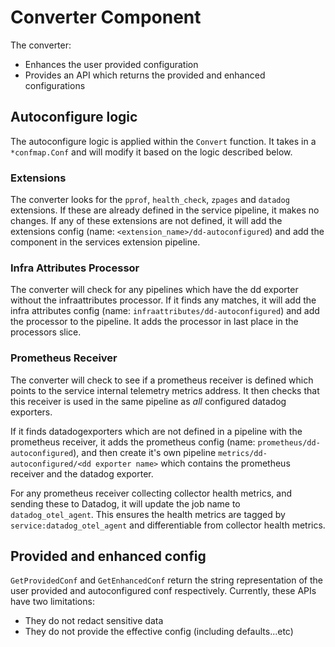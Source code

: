 # Converter Component

The converter:
- Enhances the user provided configuration
- Provides an API which returns the provided and enhanced configurations

## Autoconfigure logic

The autoconfigure logic is applied within the `Convert` function. It takes in a `*confmap.Conf` and will modify it based on the logic described below.

### Extensions

The converter looks for the `pprof`, `health_check`, `zpages` and `datadog` extensions. If these are already defined in the service pipeline, it makes no changes. If any of these extensions are not defined, it will add the extensions config (name: `<extension_name>/dd-autoconfigured`) and add the component in the services extension pipeline.  

### Infra Attributes Processor

The converter will check for any pipelines which have the dd exporter without the infraattributes processor. If it finds any matches, it will add the infra attributes config (name: `infraattributes/dd-autoconfigured`) and add the processor to the pipeline. It adds the processor in last place in the processors slice.

### Prometheus Receiver

The converter will check to see if a prometheus receiver is defined which points to the service internal telemetry metrics address. It then checks that this receiver is used in the same pipeline as *all* configured datadog exporters. 

If it finds datadogexporters which are not defined in a pipeline with the prometheus receiver, it adds the prometheus config (name: `prometheus/dd-autoconfigured`), and then create it's own pipeline `metrics/dd-autoconfigured/<dd exporter name>` which contains the prometheus receiver and the datadog exporter.

For any prometheus receiver collecting collector health metrics, and sending these to Datadog, it will update the job name to `datadog_otel_agent`. This ensures the health metrics are tagged by `service:datadog_otel_agent` and differentiable from collector health metrics.

## Provided and enhanced config

`GetProvidedConf` and `GetEnhancedConf` return the string representation of the user provided and autoconfigured conf respectively. Currently, these APIs have two limitations:
- They do not redact sensitive data
- They do not provide the effective config (including defaults...etc)
